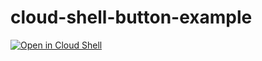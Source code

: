 # cloud-shell-button-example

[![Open in Cloud Shell](https://gstatic.com/cloudssh/images/open-btn.svg)](https://ssh.cloud.google.com/cloudshell/editor?cloudshell_git_repo=https%3A%2F%2Fgithub.com%2Fviglesiasce%2Fcloud-shell-button-exaample&cloudshell_print=print.txt&cloudshell_open_in_editor=README.md&cloudshell_tutorial=tutorial.md)

